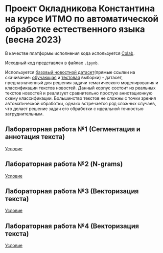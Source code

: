 # Проект Окладникова Константина на курсе ИТМО по автоматической обработке естественного языка (весна 2023)

В качестве платформы исполнения кода используется [Colab](https://colab.research.google.com/).

Исходный код представлен в файлах `.ipynb`.

Используется [базовый новостной датасет](https://huggingface.co/datasets/ag_news)(прямые ссылки на скачивание: [обучающая](https://raw.githubusercontent.com/mhjabreel/CharCnn_Keras/master/data/ag_news_csv/train.csv) и [тестовая](https://raw.githubusercontent.com/mhjabreel/CharCnn_Keras/master/data/ag_news_csv/test.csv) выборки) - датасет, предназначенный для решения задачи тематического моделирования и классификации текстов новостей. Данный корпус состоит из реальных текстов новостей и реализует сравнительно простую аннотационную схему классификации. Большинство текстов не сложны с точки зрения автоматической обработки, однако встречается ряд сложных случаев, что делает решение задач его обработки с идеальной точностью затруднительным.

## Лабораторная работа №1 (Сегментация и аннотация текста)

[Условие](../../tasks/task-01/README.md)

## Лабораторная работа №2 (N-grams)

[Условие](../../tasks/task-02/README.md)

## Лабораторная работа №3 (Векторизация текста)

[Условие](../../tasks/task-03/README.md)

## Лабораторная работа №4 (Векторизация текста)

[Условие](../../tasks/task-04.1/README.md)